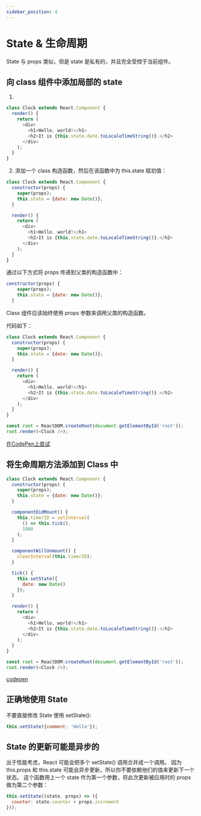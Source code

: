 ```yaml
---
sidebar_position: 4
---
```


# State & 生命周期
State 与 props 类似，但是 state 是私有的，并且完全受控于当前组件。

## 向 class 组件中添加局部的 state

1. 

```js
class Clock extends React.Component {
  render() {
    return (
      <div>
        <h1>Hello, world!</h1>
        <h2>It is {this.state.date.toLocaleTimeString()}.</h2>
      </div>
    );
  }
}
```
2. 添加一个 class 构造函数，然后在该函数中为 this.state 赋初值：
```js
class Clock extends React.Component {
  constructor(props) {
    super(props);
    this.state = {date: new Date()};
  }

  render() {
    return (
      <div>
        <h1>Hello, world!</h1>
        <h2>It is {this.state.date.toLocaleTimeString()}.</h2>
      </div>
    );
  }
}
```
通过以下方式将 props 传递到父类的构造函数中：
```js
constructor(props) {
    super(props);
    this.state = {date: new Date()};
  }
```
Class 组件应该始终使用 props 参数来调用父类的构造函数。

代码如下：
```js
class Clock extends React.Component {
  constructor(props) {
    super(props);
    this.state = {date: new Date()};
  }

  render() {
    return (
      <div>
        <h1>Hello, world!</h1>
        <h2>It is {this.state.date.toLocaleTimeString()}.</h2>
      </div>
    );
  }
}

const root = ReactDOM.createRoot(document.getElementById('root'));
root.render(<Clock />);
```
[在CodePen上尝试](https://codepen.io/gaearon/pen/KgQpJd?editors=0010)

## 将生命周期方法添加到 Class 中
```js
class Clock extends React.Component {
  constructor(props) {
    super(props);
    this.state = {date: new Date()};
  }

  componentDidMount() {
    this.timerID = setInterval(
      () => this.tick(),
      1000
    );
  }

  componentWillUnmount() {
    clearInterval(this.timerID);
  }

  tick() {
    this.setState({
      date: new Date()
    });
  }

  render() {
    return (
      <div>
        <h1>Hello, world!</h1>
        <h2>It is {this.state.date.toLocaleTimeString()}.</h2>
      </div>
    );
  }
}

const root = ReactDOM.createRoot(document.getElementById('root'));
root.render(<Clock />);
```
[codepen](https://codepen.io/gaearon/pen/amqdNr?editors=0010)

## 正确地使用 State
不要直接修改 State
使用 setState():
```js
this.setState({comment: 'Hello'});
```

## State 的更新可能是异步的
出于性能考虑，React 可能会把多个 setState() 调用合并成一个调用。
因为 this.props 和 this.state 可能会异步更新，所以你不要依赖他们的值来更新下一个状态。
这个函数用上一个 state 作为第一个参数，将此次更新被应用时的 props 做为第二个参数：
```js
this.setState((state, props) => ({
  counter: state.counter + props.increment
}));
```

